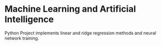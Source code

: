 # Machine Learning and Artificial Intelligence
 Python Project implements linear and ridge regression methods and neural network training.
